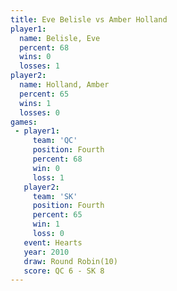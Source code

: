 ```yaml
---
title: Eve Belisle vs Amber Holland
player1:              
  name: Belisle, Eve  
  percent: 68         
  wins: 0             
  losses: 1           
player2:              
  name: Holland, Amber
  percent: 65         
  wins: 1             
  losses: 0           
games:
 - player1:          
     team: 'QC'      
     position: Fourth
     percent: 68     
     win: 0          
     loss: 1         
   player2:          
     team: 'SK'      
     position: Fourth
     percent: 65     
     win: 1          
     loss: 0         
   event: Hearts        
   year: 2010           
   draw: Round Robin(10)
   score: QC 6 - SK 8   
---
```


